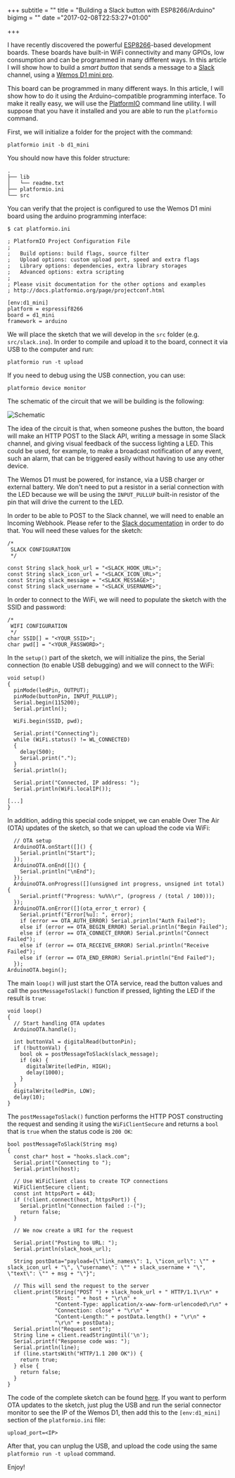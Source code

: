 +++
subtitle = ""
title = "Building a Slack button with ESP8266/Arduino"
bigimg = ""
date ="2017-02-08T22:53:27+01:00"

+++

I have recently discovered the powerful [ESP8266](https://en.wikipedia.org/wiki/ESP8266)-based development boards. These boards have built-in WiFi connectivity and many GPIOs, low consumption and can be programmed in many different ways. In this article I will show how to build a *smart button* that sends a message to a [Slack](https://slack.com/) channel, using a [Wemos D1 mini pro](https://www.wemos.cc/product/d1-mini-pro.html).

<!-- TEASER_END -->

This board can be programmed in many different ways. In this article, I will show how to do it using the Arduino-compatible programming interface. To make it really easy, we will use the [PlatformIO](http://platformio.org/) command line utility. I will suppose that you have it installed and you are able to run the `platformio` command.

First, we will initialize a folder for the project with the command:

```
platformio init -b d1_mini
```

You should now have this folder structure:

```
.
├── lib
│   └── readme.txt
├── platformio.ini
└── src
```

You can verify that the project is configured to use the Wemos D1 mini board using the arduino programming interface:

```
$ cat platformio.ini

; PlatformIO Project Configuration File
;
;   Build options: build flags, source filter
;   Upload options: custom upload port, speed and extra flags
;   Library options: dependencies, extra library storages
;   Advanced options: extra scripting
;
; Please visit documentation for the other options and examples
; http://docs.platformio.org/page/projectconf.html

[env:d1_mini]
platform = espressif8266
board = d1_mini
framework = arduino
```

We will place the sketch that we will develop in the `src` folder (e.g. `src/slack.ino`). In order to compile and upload it to the board, connect it via USB to the computer and run:

```
platformio run -t upload
```

If you need to debug using the USB connection, you can use:

```
platformio device monitor
```

The schematic of the circuit that we will be building is the following:

![Schematic](https://github.com/lekum/esp8266sketches/raw/master/slack/circuit.png)

The idea of the circuit is that, when someone pushes the button, the board will make an HTTP POST to the Slack API, writing a message in some Slack channel, and giving visual feedback of the success lighting a LED. This could be used, for example, to make a broadcast notification of any event, such an alarm, that can be triggered easily without having to use any other device.

The Wemos D1 must be powered, for instance, via a USB charger or external battery. We don't need to put a resistor in a serial connection with the LED because we will be using the `INPUT_PULLUP` built-in resistor of the pin that will drive the current to the LED.

In order to be able to POST to the Slack channel, we will need to enable an Incoming Webhook. Please refer to the [Slack documentation](https://api.slack.com/incoming-webhooks) in order to do that. You will need these values for the sketch:

```
/*
 SLACK CONFIGURATION
 */

const String slack_hook_url = "<SLACK_HOOK_URL>";
const String slack_icon_url = "<SLACK_ICON_URL>";
const String slack_message = "<SLACK_MESSAGE>";
const String slack_username = "<SLACK_USERNAME>";
```

In order to connect to the WiFi, we will need to populate the sketch with the SSID and password:

```
/*
 WIFI CONFIGURATION
 */
char SSID[] = "<YOUR_SSID>";
char pwd[] = "<YOUR_PASSWORD>";
```

In the `setup()` part of the sketch, we will initialize the pins, the Serial connection (to enable USB debugging) and we will connect to the WiFi:

```
void setup()
{
  pinMode(ledPin, OUTPUT);
  pinMode(buttonPin, INPUT_PULLUP);
  Serial.begin(115200);
  Serial.println();

  WiFi.begin(SSID, pwd);

  Serial.print("Connecting");
  while (WiFi.status() != WL_CONNECTED)
  {
    delay(500);
    Serial.print(".");
  }
  Serial.println();

  Serial.print("Connected, IP address: ");
  Serial.println(WiFi.localIP());

[...]
}
```

In addition, adding this special code snippet, we can enable Over The Air (OTA) updates of the sketch, so that we can upload the code via WiFi:

```
  // OTA setup
  ArduinoOTA.onStart([]() {
    Serial.println("Start");
  });
  ArduinoOTA.onEnd([]() {
    Serial.println("\nEnd");
  });
  ArduinoOTA.onProgress([](unsigned int progress, unsigned int total) {
    Serial.printf("Progress: %u%%\r", (progress / (total / 100)));
  });
  ArduinoOTA.onError([](ota_error_t error) {
    Serial.printf("Error[%u]: ", error);
    if (error == OTA_AUTH_ERROR) Serial.println("Auth Failed");
    else if (error == OTA_BEGIN_ERROR) Serial.println("Begin Failed");
    else if (error == OTA_CONNECT_ERROR) Serial.println("Connect Failed");
    else if (error == OTA_RECEIVE_ERROR) Serial.println("Receive Failed");
    else if (error == OTA_END_ERROR) Serial.println("End Failed");
  });
ArduinoOTA.begin();
```

The main `loop()` will just start the OTA service, read the button values and call the `postMessageToSlack()` function if pressed, lighting the LED if the result is `true`:

```
void loop()
{
  // Start handling OTA updates
  ArduinoOTA.handle();

  int buttonVal = digitalRead(buttonPin);
  if (!buttonVal) {
    bool ok = postMessageToSlack(slack_message);
    if (ok) {
      digitalWrite(ledPin, HIGH);
      delay(1000);
    }
  }
  digitalWrite(ledPin, LOW);
  delay(10);
}
```

The `postMessageToSlack()` function performs the HTTP POST constructing the request and sending it using the `WiFiClientSecure` and returns a `bool` that is `true` when the status code is `200 OK`:

```
bool postMessageToSlack(String msg)
{
  const char* host = "hooks.slack.com";
  Serial.print("Connecting to ");
  Serial.println(host);

  // Use WiFiClient class to create TCP connections
  WiFiClientSecure client;
  const int httpsPort = 443;
  if (!client.connect(host, httpsPort)) {
    Serial.println("Connection failed :-(");
    return false;
  }

  // We now create a URI for the request

  Serial.print("Posting to URL: ");
  Serial.println(slack_hook_url);

  String postData="payload={\"link_names\": 1, \"icon_url\": \"" + slack_icon_url + "\", \"username\": \"" + slack_username + "\", \"text\": \"" + msg + "\"}";

  // This will send the request to the server
  client.print(String("POST ") + slack_hook_url + " HTTP/1.1\r\n" +
               "Host: " + host + "\r\n" +
               "Content-Type: application/x-www-form-urlencoded\r\n" +
               "Connection: close" + "\r\n" +
               "Content-Length:" + postData.length() + "\r\n" +
               "\r\n" + postData);
  Serial.println("Request sent");
  String line = client.readStringUntil('\n');
  Serial.printf("Response code was: ");
  Serial.println(line);
  if (line.startsWith("HTTP/1.1 200 OK")) {
    return true;
  } else {
    return false;
  }
}
```

The code of the complete sketch can be found [here](https://github.com/lekum/esp8266sketches/tree/master/slack). If you want to perform OTA updates to the sketch, just plug the USB and run the serial connector monitor to see the IP of the Wemos D1, then add this to the `[env:d1_mini]` section of the `platformio.ini` file:

```
upload_port=<IP>
```

After that, you can unplug the USB, and upload the code using the same `platformio run -t upload` command.

Enjoy!
